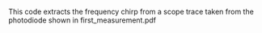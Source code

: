 This code extracts the frequency chirp from a scope trace taken from the photodiode shown in first_measurement.pdf